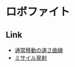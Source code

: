 ロボファイト
============

Link
----

- [通常移動の速さ曲線](http://rpubs.com/KUNIYOSHI/robof_run)
- [ミサイル発射](http://rpubs.com/KUNIYOSHI/robof__fire_missile)
